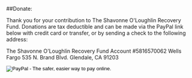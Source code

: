 ##Donate:

Thank you for your contribution to The Shavonne O'Loughlin Recovery Fund. Donations are tax deductible and can be made via the PayPal link below with credit card or transfer, or by sending a check to the following address:

The Shavonne O'Loughlin Recovery Fund
Account #5816570062
Wells Fargo
535 N. Brand Blvd.
Glendale, CA 91203

<form action="https://www.paypal.com/cgi-bin/webscr" method="post"><div class="paypal-donations"><input type="hidden" name="cmd" value="_donations"><input type="hidden" name="business" value="shavonnerecoveryfund@gmail.com"><input type="hidden" name="item_name" value="Donation to Shavonne 100%"><input type="hidden" name="currency_code" value="USD"><input type="image" src="https://www.paypal.com/en_US/i/btn/btn_donate_LG.gif" name="submit" alt="PayPal - The safer, easier way to pay online."><img alt="" src="https://www.paypal.com/en_US/i/scr/pixel.gif" width="1" height="1" smartload="1"></div></form>